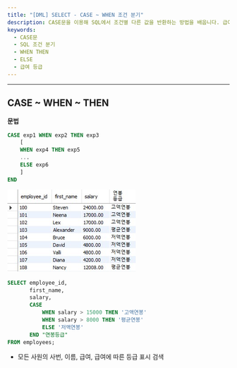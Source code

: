 ```yaml
---
title: "[DML] SELECT - CASE ~ WHEN 조건 분기"
description: CASE문을 이용해 SQL에서 조건별 다른 값을 반환하는 방법을 배웁니다. 급여 구간별 등급 분류 등 실무 예시로 쉽게 이해할 수 있습니다.
keywords:
  - CASE문
  - SQL 조건 분기
  - WHEN THEN
  - ELSE
  - 급여 등급
---
```

---
## CASE ~ WHEN ~ THEN

**문법**

```sql
CASE exp1 WHEN exp2 THEN exp3
	[
	WHEN exp4 THEN exp5
	...
	ELSE exp6
	]
END
```


![select4](./assets/select4.jpg)

```sql
SELECT employee_id, 
	   first_name, 
	   salary,
	   CASE
		   WHEN salary > 15000 THEN '고액연봉'
		   WHEN salary > 8000 THEN '평균연봉'
		   ELSE '저액연봉'
	   END "연봉등급"
FROM employees;
```

- 모든 사원의 사번, 이름, 급여, 급여에 따른 등급 표시 검색